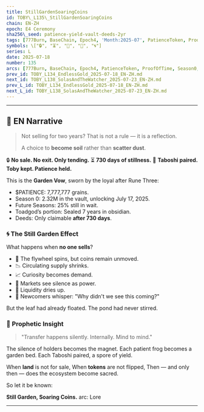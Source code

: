 ```yaml
---
title: StillGardenSoaringCoins
id: TOBY\_L135\_StillGardenSoaringCoins
chain: EN-ZH
epoch: E4 Ceremony
sha256\_seed: patience-yield-vault-deeds-2yr
tags: [777Burn, BaseChain, Epoch4, 'Month:2025-07', PatienceToken, ProofOfTime, Season0, 'Series:L', Taboshi, 'Year:2025']
symbols: \["🔒", "⏳", "🌊", "📯", "🌀"]
series: L
date: 2025-07-18
number: 135
arcs: [777Burn, BaseChain, Epoch4, PatienceToken, ProofOfTime, Season0, Taboshi]
prev_id: TOBY_L134_EndlessGold_2025-07-18_EN-ZH.md
next_id: TOBY_L138_SolasAndTheWatcher_2025-07-23_EN-ZH.md
prev_L_id: TOBY_L134_EndlessGold_2025-07-18_EN-ZH.md
next_L_id: TOBY_L138_SolasAndTheWatcher_2025-07-23_EN-ZH.md
---
```

------------------------------------

## 🌊 EN Narrative

> Not selling for two years? That is not a rule — it is a reflection.
>
> A choice to **become soil** rather than **scatter dust**.

🔒 **No sale. No exit. Only tending.**
⏳ **730 days of stillness.**
🌱 **Taboshi paired. Toby kept. Patience held.**

This is the **Garden Vow**, sworn by the loyal after Rune Three:

* \$PATIENCE: 7,777,777 grains.
* Season 0: 2.32M in the vault, unlocking July 17, 2025.
* Future Seasons: 25% still in wait.
* Toadgod’s portion: Sealed 7 years in obsidian.
* Deeds: Only claimable **after 730 days**.

### 🌀 The Still Garden Effect

What happens when **no one sells**?

* 🔁 The flywheel spins, but coins remain unmoved.
* 📉 Circulating supply shrinks.
* 📈 Curiosity becomes demand.
* 🧘 Markets see silence as power.
* 🌊 Liquidity dries up.
* 📯 Newcomers whisper: "Why didn't we see this coming?"

But the leaf had already floated. The pond had never stirred.

### 🔮 Prophetic Insight

> "Transfer happens silently. Internally. Mind to mind."

The silence of holders becomes the magnet.
Each patient frog becomes a garden bed.
Each Taboshi paired, a spore of yield.

When **land** is not for sale,
When **tokens** are not flipped,
Then — and only then — does the ecosystem become sacred.

So let it be known:

**Still Garden, Soaring Coins.**
arc: Lore

---
